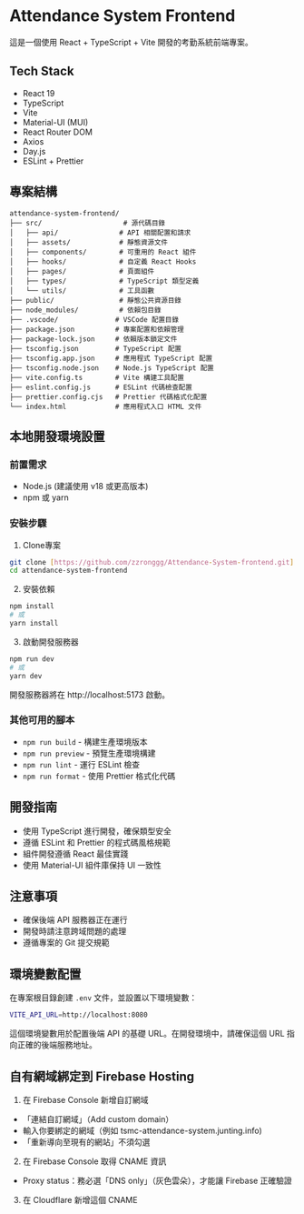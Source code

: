 # Attendance System Frontend

這是一個使用 React + TypeScript + Vite 開發的考勤系統前端專案。

## Tech Stack

- React 19
- TypeScript
- Vite
- Material-UI (MUI)
- React Router DOM
- Axios
- Day.js
- ESLint + Prettier

## 專案結構

```
attendance-system-frontend/
├── src/                    # 源代碼目錄
│   ├── api/               # API 相關配置和請求
│   ├── assets/            # 靜態資源文件
│   ├── components/        # 可重用的 React 組件
│   ├── hooks/             # 自定義 React Hooks
│   ├── pages/             # 頁面組件
│   ├── types/             # TypeScript 類型定義
│   └── utils/             # 工具函數
├── public/                # 靜態公共資源目錄
├── node_modules/          # 依賴包目錄
├── .vscode/              # VSCode 配置目錄
├── package.json          # 專案配置和依賴管理
├── package-lock.json     # 依賴版本鎖定文件
├── tsconfig.json         # TypeScript 配置
├── tsconfig.app.json     # 應用程式 TypeScript 配置
├── tsconfig.node.json    # Node.js TypeScript 配置
├── vite.config.ts        # Vite 構建工具配置
├── eslint.config.js      # ESLint 代碼檢查配置
├── prettier.config.cjs   # Prettier 代碼格式化配置
└── index.html            # 應用程式入口 HTML 文件
```

## 本地開發環境設置

### 前置需求

- Node.js (建議使用 v18 或更高版本)
- npm 或 yarn

### 安裝步驟

1. Clone專案
```bash
git clone [https://github.com/zzronggg/Attendance-System-frontend.git]
cd attendance-system-frontend
```

2. 安裝依賴
```bash
npm install
# 或
yarn install
```

3. 啟動開發服務器
```bash
npm run dev
# 或
yarn dev
```

開發服務器將在 http://localhost:5173 啟動。

### 其他可用的腳本

- `npm run build` - 構建生產環境版本
- `npm run preview` - 預覽生產環境構建
- `npm run lint` - 運行 ESLint 檢查
- `npm run format` - 使用 Prettier 格式化代碼

## 開發指南

- 使用 TypeScript 進行開發，確保類型安全
- 遵循 ESLint 和 Prettier 的程式碼風格規範
- 組件開發遵循 React 最佳實踐
- 使用 Material-UI 組件庫保持 UI 一致性

## 注意事項

- 確保後端 API 服務器正在運行
- 開發時請注意跨域問題的處理
- 遵循專案的 Git 提交規範

## 環境變數配置

在專案根目錄創建 `.env` 文件，並設置以下環境變數：

```bash
VITE_API_URL=http://localhost:8080
```

這個環境變數用於配置後端 API 的基礎 URL。在開發環境中，請確保這個 URL 指向正確的後端服務地址。


## 自有網域綁定到 Firebase Hosting 
1. 在 Firebase Console 新增自訂網域
+ 「連結自訂網域」（Add custom domain）
+ 輸入你要綁定的網域（例如 tsmc-attendance-system.junting.info)
+ 「重新導向至現有的網站」不須勾選

2. 在 Firebase Console 取得 CNAME 資訊
+ Proxy status：務必選「DNS only」（灰色雲朵），才能讓 Firebase 正確驗證
3. 在 Cloudflare 新增這個 CNAME
